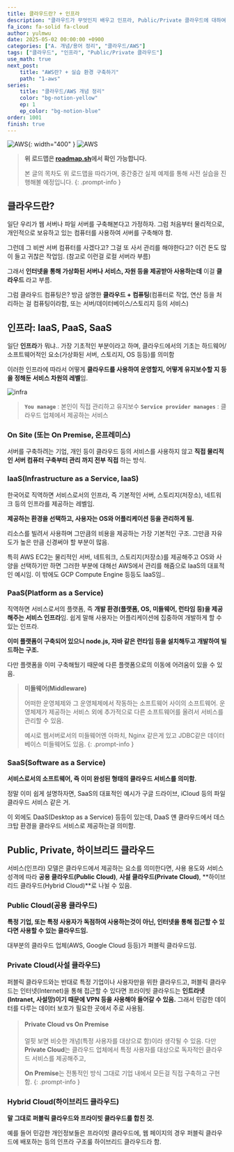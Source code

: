 ```yaml
---
title: 클라우드란? + 인프라
description: "클라우드가 무엇인지 배우고 인프라, Public/Private 클라우드에 대하여 알아보자"
fa_icon: fa-solid fa-cloud
author: yulmwu
date: 2025-05-02 00:00:00 +0900
categories: ["A. 개념/용어 정리", "클라우드/AWS"]
tags: ["클라우드", "인프라", "Public/Private 클라우드"]
use_math: true
next_post: 
    title: "AWS란? + 실습 환경 구축하기"
    path: "1-aws"
series: 
    title: "클라우드/AWS 개념 정리"
    color: "bg-notion-yellow"
    ep: 1
    ep_color: "bg-notion-blue"
order: 1001
finish: true
---
```


![AWS](https://scythe-snowplow-4f2.notion.site/image/attachment%3A0e2ace93-5d02-4fbd-8047-4a82bd542dba%3Aimage.png?table=block&id=1e27c27c-3ffb-80a3-897c-ed2440e25e8f&spaceId=f9a3130a-e956-4548-ada7-6ae50608d32b&width=2000&userId=&cache=v2){: width="400" }
![AWS](https://scythe-snowplow-4f2.notion.site/image/attachment%3A2755de07-4337-4458-9ffb-a88cd45e8ed7%3Aaws-1.png?table=block&id=1e27c27c-3ffb-8082-ba54-f86ba74675d0&spaceId=f9a3130a-e956-4548-ada7-6ae50608d32b&width=2000&userId=&cache=v2)

> **위 로드맵은 [roadmap.sh](https://roadmap.sh/aws)에서 확인 가능합니다.**
>
> 본 글의 목차도 위 로드맵을 따라가며, 중간중간 실제 예제를 통해 사전 실습을 진행해볼 예정입니다.
{: .prompt-info }

## 클라우드란?

일단 우리가 웹 서버나 파일 서버를 구축해본다고 가정하자.
그럼 처음부터 물리적으로, 개인적으로 보유하고 있는 컴퓨터를 사용하여 서버를 구축해야 함.

그런데 그 비싼 서버 컴퓨터를 사겠다고? 그걸 또 사서 관리를 해야한다고?
이건 돈도 많이 들고 귀찮은 작업임. (참고로 이런걸 로컬 서버라 부름)

그래서 **인터넷을 통해 가상화된 서버나 서비스, 자원 등을 제공받아 사용하는데** 이걸 **클라우드** 라고 부름.

그럼 클라우드 컴퓨팅은? 방금 설명한 **클라우드 + 컴퓨팅**(컴퓨터로 작업, 연산 등을 처리하는 걸 컴퓨팅이라함, 또는 서버/데이터베이스/스토리지 등의 서비스)

## 인프라: IaaS, PaaS, SaaS

일단 **인프라**가 뭐냐.. 가장 기초적인 부분이라고 하며, 클라우드에서의 기초는 하드웨어/소프트웨어적인 요소(가상화된 서버, 스토리지, OS 등등)를 의미함

이러한 인프라에 따라서 어떻게 **클라우드를 사용하여 운영할지, 어떻게 유지보수할 지 등을 정해둔 서비스 차원의 레벨**임.

![infra](https://scythe-snowplow-4f2.notion.site/image/attachment%3Ae5f429e6-1b73-417b-b26c-7bbf1230553a%3Aimage.png?table=block&id=1e27c27c-3ffb-807b-961b-e1444e46bd9f&spaceId=f9a3130a-e956-4548-ada7-6ae50608d32b&width=2000&userId=&cache=v2)

> **`You manage`** : 본인이 직접 관리하고 유지보수
> **`Service provider manages`** : 클라우드 업체에서 제공하는 서비스

### On Site (또는 On Premise, 온프레미스)

서버를 구축하려는 기업, 개인 등이 클라우드 등의 서비스를 사용하지 않고 **직접 물리적인 서버 컴퓨터 구축부터 관리 까지 전부 직접** 하는 방식.

### IaaS(Infrastructure as a Service, IaaS)

한국어로 직역하면 서비스로서의 인프라, 즉 기본적인 서버, 스토리지(저장소), 네트워크 등의 인프라를 제공하는 레벨임.

**제공하는 환경을 선택하고, 사용자는 OS와 어플리케이션 등을 관리하게 됨.**

리소스를 빌려서 사용하며 그만큼의 비용을 제공하는 가장 기본적인 구조.
그만큼 자유도가 높은 만큼 신경써야 할 부분이 많음.

특히 AWS EC2는 물리적인 서버, 네트워크, 스토리지(저장소)를 제공해주고 OS와 사양을 선택하기만 하면 그러한 부분에 대해선 AWS에서 관리를 해줌으로 IaaS의 대표적인 예시임.
이 밖에도 GCP Compute Engine 등등도 IaaS임..

### PaaS(Platform as a Service)

직역하면 서비스로서의 플랫폼, 즉 **개발 환경(플랫폼, OS, 미들웨어, 런타임 등)을 제공해주는 서비스 인프라**임.
쉽게 말해 사용자는 어플리케이션에 집중하여 개발하게 할 수 있는 인프라.

**이미 플랫폼이 구축되어 있으니 node.js, 자바 같은 런타임 등을 설치해두고 개발하여 빌드하는 구조.**

다만 플랫폼을 이미 구축해뒀기 때문에 다른 플랫폼으로의 이동에 어려움이 있을 수 있음.

> **미들웨어(Middleware)**
> 
> 어떠한 운영체제와 그 운영체제에서 작동하는 소프트웨어 사이의 소프트웨어.
> 운영체제가 제공하는 서비스 외에 추가적으로 다른 소프트웨어를 올려서 서비스를 관리할 수 있음.
> 
> 예시로 웹서버로서의 미들웨어엔 아파치, Nginx 같은게 있고 JDBC같은 데이터베이스 미들웨어도 있음.
{: .prompt-info }

### SaaS(Software as a Service)

**서비스로서의 소프트웨어, 즉 이미 완성된 형태의 클라우드 서비스를 의미함.**

정말 이미 쉽게 설명하자면, SaaS의 대표적인 예시가 구글 드라이브, iCloud 등의 파일 클라우드 서비스 같은 거.

이 외에도 DaaS(Desktop as a Service) 등등이 있는데, DaaS 얜 클라우드에서 데스크탑 환경을 클라우드 서비스로 제공하는걸 의미함.

## Public, Private, 하이브리드 클라우드

서비스(인프라) 모델은 클라우드에서 제공하는 요소를 의미한다면, 사용 용도와 서비스 성격에 따라 **공용 클라우드(Public Cloud)**, **사설 클라우드(Private Cloud)**, **하이브리드 클라우드(Hybrid Cloud)**로 나뉠 수 있음.

### Public Cloud(공용 클라우드)

**특정 기업, 또는 특정 사용자가 독점하여 사용하는것이 아닌, 인터넷을 통해 접근할 수 있다면 사용할 수 있는 클라우드임.**

대부분의 클라우드 업체(AWS, Google Cloud 등등)가 퍼블릭 클라우드임.

### Private Cloud(사설 클라우드)

퍼블릭 클라우드와는 반대로 특정 기업이나 사용자만을 위한 클라우드고, 퍼블릭 클라우드는 인터넷(Internet)을 통해 접근할 수 있다면 프라이빗 클라우드는 **인트라넷(Intranet, 사설망)이기 때문에 VPN 등을 사용해야 들어갈 수 있음.**
그래서 민감한 데이터를 다루는 데이터 보호가 필요한 곳에서 주로 사용됨.

> #### Private Cloud vs On Premise
> 
> 얼핏 보면 비슷한 개념(특정 사용자를 대상으로 함)이라 생각될 수 있음.
> 다만 **Private Cloud**는 클라우드 업체에서 특정 사용자를 대상으로 독자적인 클라우드 서비스를 제공해주고, 
> 
> **On Premise**는 전통적인 방식 그대로 기업 내에서 모든걸 직접 구축하고 구현함.
{: .prompt-info }

### Hybrid Cloud(하이브리드 클라우드)

**말 그대로 퍼블릭 클라우드와 프라이빗 클라우드를 합친 것.**

예를 들어 민감한 개인정보들은 프라이빗 클라우드에, 웹 페이지의 경우 퍼블릭 클라우드에 배포하는 등의 인프라 구조룰 하이브리드 클라우드라 함.
